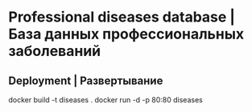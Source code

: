 # Professional diseases database | База данных профессиональных заболеваний
## Deployment | Развертывание
docker build -t diseases .
docker run -d -p 80:80 diseases
